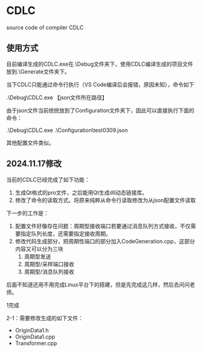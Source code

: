 # CDLC

source code of compiler CDLC

## 使用方式

目前编译生成的CDLC.exe在.\Debug文件夹下，使用CDLC编译生成的项目文件放到.\Generate文件夹下。

当下CDLC只能通过命令行执行（VS Code编译后会报错，原因未知），命令如下

.\Debug\CDLC.exe 【json文件所在路径】

由于json文件当前统统放到了Configuration文件夹下，因此可以直接执行下面的命令：

.\Debug\CDLC.exe .\Configuration\test0309.json

其他配置文件类似。

## 2024.11.17修改

当前的CDLC已经完成了如下功能：

1. 生成Qt格式的pro文件，之后能用Qt生成dll动态链接库。
2. 修改了命令的读取方式。将原来纯粹从命令行读取修改为从json配置文件读取

下一步的工作是：

1. 配置文件好像存在问题：周期型接收端口若要通过消息队列方式接收，不仅需要指定队列长度，还需要指定接收周期。
2. 修改代码生成部分，把周期性端口的部分加入CodeGeneration.cpp，这部分内容又可以分为三块
   1. 周期型发送
   2. 周期型/采样端口接收
   3. 周期型/消息队列接收

后面不知道还用不用完成Linux平台下的搭建，但是先完成这几样，然后去问问老师。

1完成

2-1：需要修改生成的如下文件：

+ OriginData1.h
+ OriginData1.cpp
+ Transformer.cpp
